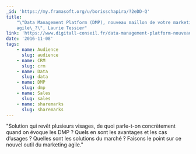 ```yaml
---
_id: 'https://my.framasoft.org/u/borisschapira/?2eDD-Q'
title:
    "\"Data Management Platform (DMP), nouveau maillon de votre marketing
    agile\_?\", Laurie Tessier"
link: 'https://www.digitall-conseil.fr/data-management-platform-nouveau-maillon/'
date: '2016-11-08'
tags:
    - name: Audience
      slug: audience
    - name: CRM
      slug: crm
    - name: Data
      slug: data
    - name: DMP
      slug: dmp
    - name: Sales
      slug: sales
    - name: sharemarks
      slug: sharemarks
---
```


<div class="markdown"><p>&quot;Solution qui revêt plusieurs visages, de quoi parle-t-on concrètement quand on évoque les DMP ? Quels en sont les avantages et les cas d’usages ? Quelles sont les solutions du marché ? Faisons le point sur ce nouvel outil du marketing agile.&quot;
</p></div>
